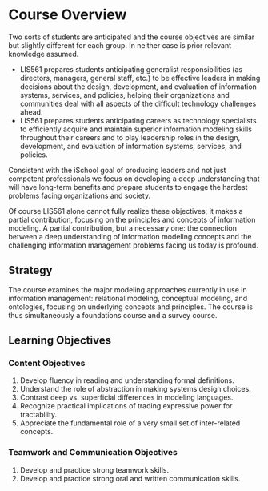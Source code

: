 # Course Overview

Two sorts of students are anticipated and the course
objectives are similar but slightly different for each group. In
neither case is prior relevant knowledge assumed.

- LIS561 prepares students anticipating generalist responsibilities
  (as directors, managers, general staff, etc.) to be effective
  leaders in making decisions about the design, development, and
  evaluation of information systems, services, and policies, helping
  their organizations and communities deal with all aspects of the
  difficult technology challenges ahead.
- LIS561 prepares students anticipating careers as technology
  specialists to efficiently acquire and maintain superior information
  modeling skills throughout their careers and to play leadership
  roles in the design, development, and evaluation of information
  systems, services, and policies.

Consistent with the iSchool goal of producing leaders and not just
competent professionals we focus on developing a deep understanding
that will have long-term benefits and prepare students to engage the
hardest problems facing organizations and society.

Of course LIS561 alone cannot fully realize these objectives; it
makes a partial contribution, focusing on the principles and concepts
of information modeling. A partial contribution, but a necessary one:
the connection between a deep understanding of information modeling
concepts and the challenging information management problems facing us
today is profound.

## Strategy

The course examines the major modeling approaches currently
in use in information management: relational modeling, conceptual
modeling, and ontologies, focusing on underlying concepts
and principles. The course is thus simultaneously a foundations course
and a survey course.



## Learning Objectives

### Content Objectives
1. Develop fluency in reading and understanding formal definitions.
2. Understand the role of abstraction in making systems design choices.
3. Contrast deep vs. superficial differences in modeling languages.
4. Recognize practical implications of trading expressive power for tractability.
5. Appreciate the fundamental role of a very small set of inter-related concepts.

### Teamwork and Communication Objectives
1. Develop and practice strong teamwork skills.
2. Develop and practice strong oral and written communication skills.
